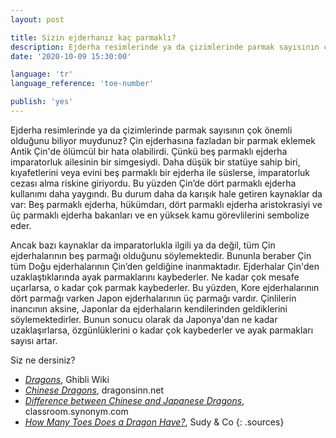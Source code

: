 ```yaml
---
layout: post

title: Sizin ejderhanız kaç parmaklı?
description: Ejderha resimlerinde ya da çizimlerinde parmak sayısının çok önemli olduğunu biliyor muydunuz? Çin ejderhasına fazladan bir parmak eklemek Antik Çin'de ölümcül bir hata olabilirdi. Çünkü beş parmaklı ejderha imparatorluk ailesinin bir simgesiydi.
date: '2020-10-09 15:30:00'

language: 'tr'
language_reference: 'toe-number'

publish: 'yes'
---
```


Ejderha resimlerinde ya da çizimlerinde parmak sayısının çok önemli olduğunu biliyor muydunuz?
Çin ejderhasına fazladan bir parmak eklemek Antik Çin'de ölümcül bir hata olabilirdi. Çünkü beş parmaklı ejderha imparatorluk ailesinin bir simgesiydi. Daha düşük bir statüye sahip biri, kıyafetlerini veya evini beş parmaklı bir ejderha ile süslerse, imparatorluk cezası alma riskine giriyordu. Bu yüzden Çin’de dört parmaklı ejderha kullanımı daha yaygındı. Bu durum daha da karışık hale getiren kaynaklar da var:
Beş parmaklı ejderha, hükümdarı, dört parmaklı ejderha aristokrasiyi ve üç parmaklı ejderha bakanları ve en yüksek kamu görevlilerini sembolize eder.

Ancak bazı kaynaklar da imparatorlukla ilgili ya da değil, tüm Çin ejderhalarının beş parmağı olduğunu söylemektedir. Bununla beraber Çin tüm Doğu ejderhalarının Çin’den geldiğine inanmaktadır. Ejderhalar Çin'den uzaklaştıklarında ayak parmaklarını kaybederler. Ne kadar çok mesafe uçarlarsa, o kadar çok parmak kaybederler. Bu yüzden, Kore ejderhalarının dört parmağı varken Japon ejderhalarının üç parmağı vardır. Çinlilerin inancının aksine, Japonlar da ejderhaların kendilerinden geldiklerini söylemektedirler. Bunun sonucu olarak da Japonya'dan ne kadar uzaklaşırlarsa, özgünlüklerini o kadar çok kaybederler ve ayak parmakları sayısı artar.

Siz ne dersiniz?


+ *[Dragons](https://ghibli.fandom.com/wiki/Dragons)*, Ghibli Wiki
+ *[Chinese Dragons](http://www.dragonsinn.net/east-2.htm)*, dragonsinn.net
+ *[Difference between Chinese and Japanese Dragons](https://classroom.synonym.com/difference-between-japanese-chinese-dragons-12081559.html )*, classroom.synonym.com
+ *[How Many Toes Does a Dragon Have?](https://sudy.co.hu/en/how-many-toes-does-a-dragon-have/)*, Sudy & Co
{: .sources}

